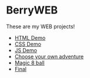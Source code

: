 # BerryWEB
These are my WEB projects!

<ul>
  <li><a href="html_demo">HTML Demo</a></li>
  <li><a href="css_demo">CSS Demo</a></li>
  <li><a href="js_demo">JS Demo</a></li>
  <li><a href="Choose_your_own_adventure">Choose your own adventure</a></li>
   <li><a href="magic_8_ball">Magic 8 ball</a></li>
   <li><a href="final">Final</a></li>
</ul>
